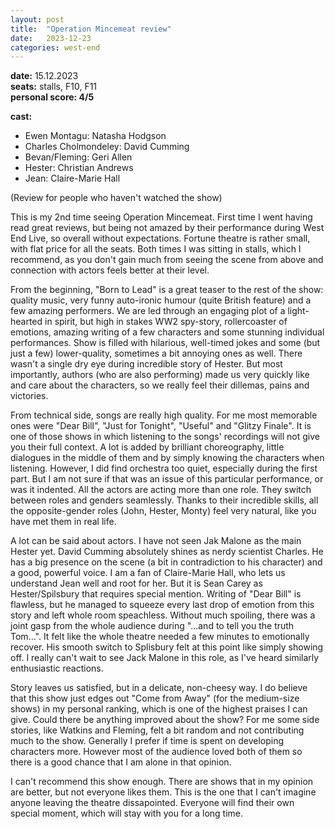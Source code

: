 ```yaml
---
layout: post
title:  "Operation Mincemeat review"
date:   2023-12-23
categories: west-end
---
```

**date:** 15.12.2023  
**seats:** stalls, F10, F11  
**personal score: 4/5**

**cast:** 
- Ewen Montagu: Natasha Hodgson
- Charles Cholmondeley: David Cumming
- Bevan/Fleming: Geri Allen
- Hester: Christian Andrews
- Jean: Claire-Marie Hall  

(Review for people who haven't watched the show)

This is my 2nd time seeing Operation Mincemeat. First time I went having read great reviews, but being not amazed by their performance during West End Live, so overall without expectations. 
Fortune theatre is rather small, with flat price for all the seats. Both times I was sitting in stalls, which I recommend, as you don't gain much from seeing the scene from above and connection with actors feels better at their level.

From the beginning, "Born to Lead" is a great teaser to the rest of the show: quality music, very funny auto-ironic humour (quite British feature) and a few amazing performers.
We are led through an engaging plot of a light-hearted in spirit, but high in stakes WW2 spy-story, rollercoaster of emotions, amazing writing of a few characters and some stunning individual performances.
Show is filled with hilarious, well-timed jokes and some (but just a few) lower-quality, sometimes a bit annoying ones as well. There wasn't a single dry eye during incredible story of Hester.
But most importantly, authors (who are also performing) made us very quickly like and care about the characters, so we really feel their dillemas, pains and victories.

From technical side, songs are really high quality. For me most memorable ones were "Dear Bill", "Just for Tonight", "Useful" and "Glitzy Finale". 
It is one of those shows in which listening to the songs' recordings will not give you their full context. A lot is added by brilliant choreography, little dialogues in the middle of them and by simply knowing the characters when listening.
However, I did find orchestra too quiet, especially during the first part. But I am not sure if that was an issue of this particular performance, or was it indented. All the actors are acting more than one role. They switch between roles and genders seamlessly. Thanks to their incredible skills, all the opposite-gender roles (John, Hester, Monty) feel very natural, like you have met them in real life.

A lot can be said about actors. I have not seen Jak Malone as the main Hester yet. David Cumming absolutely shines as nerdy scientist Charles. He has a big presence on the scene (a bit in contradiction to his character) and a good, powerful voice.
I am a fan of Claire-Marie Hall, who lets us understand Jean well and root for her.
But it is Sean Carey as Hester/Spilsbury that requires special mention. Writing of "Dear Bill" is flawless, but he managed to squeeze every last drop of emotion from this story and left whole room speachless.
Without much spoiling, there was a joint gasp from the whole audience during "...and to tell you the truth Tom...". It felt like the whole theatre needed a few minutes to emotionally recover.
His smooth switch to Splisbury felt at this point like simply showing off. I really can't wait to see Jack Malone in this role, as I've heard similarly enthusiastic reactions.

Story leaves us satisfied, but in a delicate, non-cheesy way. I do believe that this show just edges out "Come from Away" (for the medium-size shows) in my personal ranking, which is one of the highest praises I can give.
Could there be anything improved about the show? For me some side stories, like Watkins and Fleming, felt a bit random and not contributing much to the show. Generally I prefer if time is spent on developing characters more.
However most of the audience loved both of them so there is a good chance that I am alone in that opinion.

I can't recommend this show enough. There are shows that in my opinion are better, but not everyone likes them. This is the one that I can't imagine anyone leaving the theatre dissapointed. 
Everyone will find their own special moment, which will stay with you for a long time.
